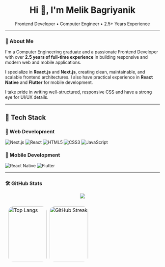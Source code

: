 <h1 align="center">Hi 👋, I'm Melik Bagriyanik</h1>

<p align="center">
Frontend Developer • Computer Engineer • 2.5+ Years Experience
</p>

---

### 💼 About Me

I'm a Computer Engineering graduate and a passionate Frontend Developer with over **2.5 years of full-time experience** in building responsive and modern web and mobile applications.

I specialize in **React.js** and **Next.js**, creating clean, maintainable, and scalable frontend architectures. I also have practical experience in **React Native** and **Flutter** for mobile development.

I take pride in writing well-structured, responsive CSS and have a strong eye for UI/UX details.

---

## 🧰 Tech Stack

### 🚀 Web Development
![Next.js](https://img.shields.io/badge/-Next.js-000?logo=nextdotjs&logoColor=white&style=for-the-badge)
![React](https://img.shields.io/badge/-React-61DAFB?logo=react&logoColor=000&style=for-the-badge)
![HTML5](https://img.shields.io/badge/-HTML5-E34F26?logo=html5&logoColor=white&style=for-the-badge)
![CSS3](https://img.shields.io/badge/-CSS3-1572B6?logo=css3&logoColor=white&style=for-the-badge)
![JavaScript](https://img.shields.io/badge/-JavaScript-F7DF1E?logo=javascript&logoColor=000&style=for-the-badge)

### 📱 Mobile Development
![React Native](https://img.shields.io/badge/-React%20Native-61DAFB?logo=react&logoColor=000&style=for-the-badge)
![Flutter](https://img.shields.io/badge/-Flutter-02569B?logo=flutter&logoColor=white&style=for-the-badge)



---

### 🛠️ GitHub Stats

<p align="center">

  <img src="https://github-profile-trophy.vercel.app/?username=KULLANICI_ADIN&theme=gruvbox"  />


</p>

<table style="width: 100%; max-width: 1000px; table-layout: fixed; border-collapse: separate; border-spacing: 10px; border: none;">
  <tr style="border: none;">
    <td style="width: 50%; padding: 0; border: none;">
      <img
        src="https://github-readme-stats.vercel.app/api/top-langs/?username=melik-bagriyanik&theme=dark&hide_border=true&include_all_commits=false&count_private=false&layout=compact"
        alt="Top Langs"
        style="width: 100%; height: 180px; border-radius: 15px; object-fit: cover; display: block;"
      />
    </td>
    <td style="width: 50%; padding: 0; border: none;">
      <a href="https://github.com/melik-bagriyanik" target="_blank" rel="noopener noreferrer" style="display: block; width: 100%; height: 180px;">
        <img
          src="https://streak-stats.demolab.com?user=melik-bagriyanik&theme=dark&hide_border=true&border_radius=15&locale=tr&date_format=j%20M%5B%20Y%5D&card_width=500"
          alt="GitHub Streak"
          style="width: 100%; height: 180px; border-radius: 15px; object-fit: cover; display: block;"
        />
      </a>
    </td>
  </tr>
</table>









